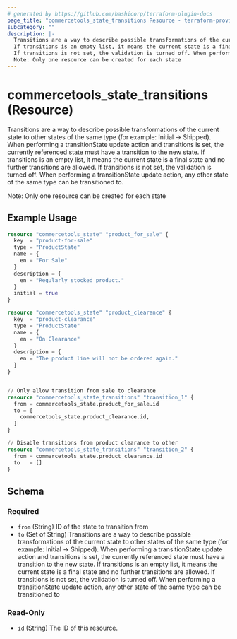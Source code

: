 ```yaml
---
# generated by https://github.com/hashicorp/terraform-plugin-docs
page_title: "commercetools_state_transitions Resource - terraform-provider-commercetools"
subcategory: ""
description: |-
  Transitions are a way to describe possible transformations of the current state to other states of the same type (for example: Initial -> Shipped). When performing a transitionState update action and transitions is set, the currently referenced state must have a transition to the new state.
  If transitions is an empty list, it means the current state is a final state and no further transitions are allowed.
  If transitions is not set, the validation is turned off. When performing a transitionState update action, any other state of the same type can be transitioned to.
  Note: Only one resource can be created for each state
---
```


# commercetools_state_transitions (Resource)

Transitions are a way to describe possible transformations of the current state to other states of the same type (for example: Initial -> Shipped). When performing a transitionState update action and transitions is set, the currently referenced state must have a transition to the new state.
If transitions is an empty list, it means the current state is a final state and no further transitions are allowed.
If transitions is not set, the validation is turned off. When performing a transitionState update action, any other state of the same type can be transitioned to.

Note: Only one resource can be created for each state

## Example Usage

```terraform
resource "commercetools_state" "product_for_sale" {
  key  = "product-for-sale"
  type = "ProductState"
  name = {
    en = "For Sale"
  }
  description = {
    en = "Regularly stocked product."
  }
  initial = true
}

resource "commercetools_state" "product_clearance" {
  key  = "product-clearance"
  type = "ProductState"
  name = {
    en = "On Clearance"
  }
  description = {
    en = "The product line will not be ordered again."
  }
}


// Only allow transition from sale to clearance
resource "commercetools_state_transitions" "transition_1" {
  from = commercetools_state.product_for_sale.id
  to = [
    commercetools_state.product_clearance.id,
  ]
}

// Disable transitions from product clearance to other
resource "commercetools_state_transitions" "transition_2" {
  from = commercetools_state.product_clearance.id
  to   = []
}
```

<!-- schema generated by tfplugindocs -->
## Schema

### Required

- `from` (String) ID of the state to transition from
- `to` (Set of String) Transitions are a way to describe possible transformations of the current state to other states of the same type (for example: Initial -> Shipped). When performing a transitionState update action and transitions is set, the currently referenced state must have a transition to the new state.
If transitions is an empty list, it means the current state is a final state and no further transitions are allowed.
If transitions is not set, the validation is turned off. When performing a transitionState update action, any other state of the same type can be transitioned to

### Read-Only

- `id` (String) The ID of this resource.


